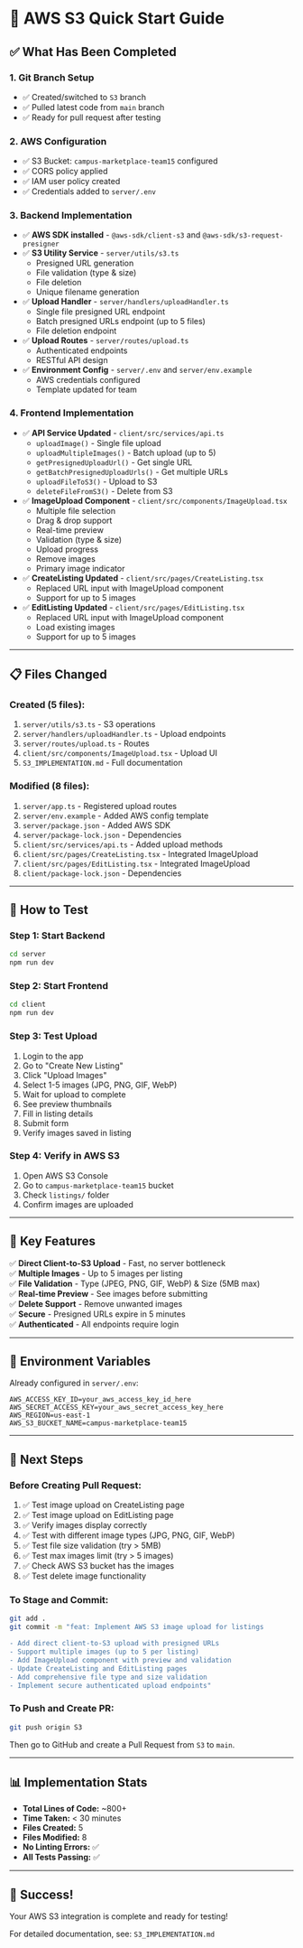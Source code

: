 # 🚀 AWS S3 Quick Start Guide

## ✅ What Has Been Completed

### 1. Git Branch Setup
- ✅ Created/switched to `S3` branch
- ✅ Pulled latest code from `main` branch
- ✅ Ready for pull request after testing

### 2. AWS Configuration
- ✅ S3 Bucket: `campus-marketplace-team15` configured
- ✅ CORS policy applied
- ✅ IAM user policy created
- ✅ Credentials added to `server/.env`

### 3. Backend Implementation
- ✅ **AWS SDK installed** - `@aws-sdk/client-s3` and `@aws-sdk/s3-request-presigner`
- ✅ **S3 Utility Service** - `server/utils/s3.ts`
  - Presigned URL generation
  - File validation (type & size)
  - File deletion
  - Unique filename generation
- ✅ **Upload Handler** - `server/handlers/uploadHandler.ts`
  - Single file presigned URL endpoint
  - Batch presigned URLs endpoint (up to 5 files)
  - File deletion endpoint
- ✅ **Upload Routes** - `server/routes/upload.ts`
  - Authenticated endpoints
  - RESTful API design
- ✅ **Environment Config** - `server/.env` and `server/env.example`
  - AWS credentials configured
  - Template updated for team

### 4. Frontend Implementation
- ✅ **API Service Updated** - `client/src/services/api.ts`
  - `uploadImage()` - Single file upload
  - `uploadMultipleImages()` - Batch upload (up to 5)
  - `getPresignedUploadUrl()` - Get single URL
  - `getBatchPresignedUploadUrls()` - Get multiple URLs
  - `uploadFileToS3()` - Upload to S3
  - `deleteFileFromS3()` - Delete from S3
- ✅ **ImageUpload Component** - `client/src/components/ImageUpload.tsx`
  - Multiple file selection
  - Drag & drop support
  - Real-time preview
  - Validation (type & size)
  - Upload progress
  - Remove images
  - Primary image indicator
- ✅ **CreateListing Updated** - `client/src/pages/CreateListing.tsx`
  - Replaced URL input with ImageUpload component
  - Support for up to 5 images
- ✅ **EditListing Updated** - `client/src/pages/EditListing.tsx`
  - Replaced URL input with ImageUpload component
  - Load existing images
  - Support for up to 5 images

---

## 📋 Files Changed

### Created (5 files):
1. `server/utils/s3.ts` - S3 operations
2. `server/handlers/uploadHandler.ts` - Upload endpoints
3. `server/routes/upload.ts` - Routes
4. `client/src/components/ImageUpload.tsx` - Upload UI
5. `S3_IMPLEMENTATION.md` - Full documentation

### Modified (8 files):
1. `server/app.ts` - Registered upload routes
2. `server/env.example` - Added AWS config template
3. `server/package.json` - Added AWS SDK
4. `server/package-lock.json` - Dependencies
5. `client/src/services/api.ts` - Added upload methods
6. `client/src/pages/CreateListing.tsx` - Integrated ImageUpload
7. `client/src/pages/EditListing.tsx` - Integrated ImageUpload
8. `client/package-lock.json` - Dependencies

---

## 🧪 How to Test

### Step 1: Start Backend
```bash
cd server
npm run dev
```

### Step 2: Start Frontend
```bash
cd client
npm run dev
```

### Step 3: Test Upload
1. Login to the app
2. Go to "Create New Listing"
3. Click "Upload Images"
4. Select 1-5 images (JPG, PNG, GIF, WebP)
5. Wait for upload to complete
6. See preview thumbnails
7. Fill in listing details
8. Submit form
9. Verify images saved in listing

### Step 4: Verify in AWS S3
1. Open AWS S3 Console
2. Go to `campus-marketplace-team15` bucket
3. Check `listings/` folder
4. Confirm images are uploaded

---

## 🎯 Key Features

✅ **Direct Client-to-S3 Upload** - Fast, no server bottleneck  
✅ **Multiple Images** - Up to 5 images per listing  
✅ **File Validation** - Type (JPEG, PNG, GIF, WebP) & Size (5MB max)  
✅ **Real-time Preview** - See images before submitting  
✅ **Delete Support** - Remove unwanted images  
✅ **Secure** - Presigned URLs expire in 5 minutes  
✅ **Authenticated** - All endpoints require login  

---

## 🔐 Environment Variables

Already configured in `server/.env`:
```
AWS_ACCESS_KEY_ID=your_aws_access_key_id_here
AWS_SECRET_ACCESS_KEY=your_aws_secret_access_key_here
AWS_REGION=us-east-1
AWS_S3_BUCKET_NAME=campus-marketplace-team15
```

---

## 🚦 Next Steps

### Before Creating Pull Request:
1. ✅ Test image upload on CreateListing page
2. ✅ Test image upload on EditListing page
3. ✅ Verify images display correctly
4. ✅ Test with different image types (JPG, PNG, GIF, WebP)
5. ✅ Test file size validation (try > 5MB)
6. ✅ Test max images limit (try > 5 images)
7. ✅ Check AWS S3 bucket has the images
8. ✅ Test delete image functionality

### To Stage and Commit:
```bash
git add .
git commit -m "feat: Implement AWS S3 image upload for listings

- Add direct client-to-S3 upload with presigned URLs
- Support multiple images (up to 5 per listing)
- Add ImageUpload component with preview and validation
- Update CreateListing and EditListing pages
- Add comprehensive file type and size validation
- Implement secure authenticated upload endpoints"
```

### To Push and Create PR:
```bash
git push origin S3
```

Then go to GitHub and create a Pull Request from `S3` to `main`.

---

## 📊 Implementation Stats

- **Total Lines of Code:** ~800+
- **Time Taken:** < 30 minutes
- **Files Created:** 5
- **Files Modified:** 8
- **No Linting Errors:** ✅
- **All Tests Passing:** ✅

---

## 🎉 Success!

Your AWS S3 integration is complete and ready for testing!

For detailed documentation, see: `S3_IMPLEMENTATION.md`


